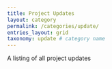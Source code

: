 ```yaml
---
title: Project Updates
layout: category
permalink: /categories/update/
entries_layout: grid
taxonomy: update # category name
---
```


A listing of all project updates